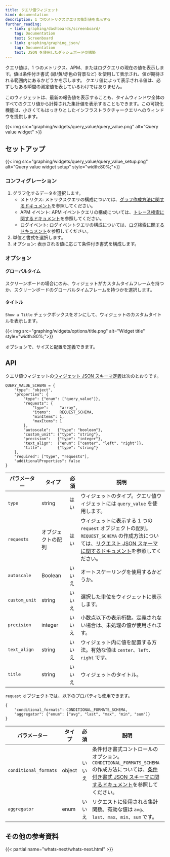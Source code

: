 ```yaml
---
title: クエリ値ウィジェット
kind: documentation
description: 1 つのメトリクスクエリの集計値を表示する
further_reading:
  - link: graphing/dashboards/screenboard/
    tag: Documentation
    text: Screenboard
  - link: graphing/graphing_json/
    tag: Documentation
    text: JSON を使用したダッシュボードの構築
---
```

クエリ値は、1 つのメトリクス、APM、またはログクエリの現在の値を表示します。値は条件付き書式 (緑/黄/赤色の背景など) を使用して表示され、値が期待される範囲内にあるかどうかを示します。
クエリ値によって表示される値は、必ずしもある瞬間の測定値を表しているわけではありません。

このウィジェットは、最新の報告値を表示することも、タイムウィンドウ全体のすべてのクエリ値から計算された集計値を表示することもできます。この可視化機能は、小さくてもはっきりとしたインフラストラクチャークエリへのウィンドウを提供します。

{{< img src="graphing/widgets/query_value/query_value.png" alt="Query value widget"  >}}

## セットアップ

{{< img src="graphing/widgets/query_value/query_value_setup.png" alt="Query value widget setup"  style="width:80%;">}}

### コンフィグレーション

1. グラフ化するデータを選択します。
    * メトリクス:  メトリクスクエリの構成については、[グラフ作成方法に関するドキュメント][1]を参照してください。
    * APM イベント: APM イベントクエリの構成については、[トレース検索に関するドキュメント][2]を参照してください。
    * ログイベント: ログイベントクエリの構成については、[ログ検索に関するドキュメント][3]を参照してください。
2. 単位と書式を選択します。
3. オプション: 表示される値に応じて条件付き書式を構成します。

### オプション
#### グローバルタイム

スクリーンボードの場合にのみ、ウィジェットがカスタムタイムフレームを持つか、スクリーンボードのグローバルタイムフレームを持つかを選択します。

#### タイトル

`Show a Title` チェックボックスをオンにして、ウィジェットのカスタムタイトルを表示します。

{{< img src="graphing/widgets/options/title.png" alt="Widget title"  style="width:80%;">}}

オプションで、サイズと配置を定義できます。

## API

クエリ値ウィジェットの[ウィジェット JSON スキーマ定義][4]は次のとおりです。

```
QUERY_VALUE_SCHEMA = {
    "type": "object",
    "properties": {
        "type": {"enum": ["query_value"]},
        "requests": {
            "type":     "array",
            "items":    REQUEST_SCHEMA,
            "minItems": 1,
            "maxItems": 1
        },
        "autoscale":   {"type": "boolean"},
        "custom_unit": {"type": "string"},
        "precision":   {"type": "integer"},
        "text_align":  {"enum": ["center", "left", "right"]},
        "title":       {"type": "string"}
    },
    "required": ["type", "requests"],
    "additionalProperties": false
}
```

| パラメーター     | タイプ            | 必須 | 説明                                                                                                                                                  |
| ------        | -----           | -----    | --------                                                                                                                                                     |
| `type`        | string          | はい      | ウィジェットのタイプ。クエリ値ウィジェットには `query_value` を使用します。                                                                                                   |
| `requests`    | オブジェクトの配列 | はい      | ウィジェットに表示する 1 つの `request` オブジェクトの配列。`REQUEST_SCHEMA` の作成方法については、[リクエスト JSON スキーマに関するドキュメント][5]を参照してください。 |
| `autoscale`   | Boolean         | いいえ       | オートスケーリングを使用するかどうか。                                                                                                                           |
| `custom_unit` | string          | いいえ       | 選択した単位をウィジェットに表示します。                                                                                                                 |
| `precision`   | integer         | いいえ       | 小数点以下の表示桁数。定義されない場合は、未処理の値が使用されます。                                                                                    |
| `text_align`  | string            | いいえ       | ウィジェット内に値を配置する方法。有効な値は `center`、`left`、`right` です。                                                                      |
| `title`       | string          | いいえ       | ウィジェットのタイトル。                                                                                                                                        |


`request` オブジェクトでは、以下のプロパティも使用できます。

```
{
    "conditional_formats": CONDITIONAL_FORMATS_SCHEMA,
    "aggregator": {"enum": ["avg", "last", "max", "min", "sum"]}
}
```

| パラメーター             | タイプ   | 必須 | 説明                                                                                                                                                     |
| ------                | -----  | -------- | ----                                                                                                                                                            |
| `conditional_formats` | object | いいえ       | 条件付き書式コントロールのオプション。`CONDITIONAL_FORMATS_SCHEMA` の作成方法については、[条件付き書式 JSON スキーマに関するドキュメント][6]を参照してください。 |
| `aggregator`          | enum   | いいえ       | リクエストに使用される集計関数。有効な値は `avg`、`last`、`max`、`min`、`sum` です。                                                                   |

## その他の参考資料

{{< partial name="whats-next/whats-next.html" >}}

[1]: /ja/graphing
[2]: /ja/tracing/search/#search-bar
[3]: https://docs.datadoghq.com/ja/logs/explorer/search/#search-syntax
[4]: /ja/graphing/graphing_json/widget_json
[5]: /ja/graphing/graphing_json/request_json
[6]: /ja/graphing/graphing_json/widget_json/#conditional-format-schema